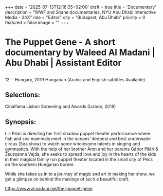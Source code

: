 +++
date = '2025-07-13T12:16:35+02:00'
draft = true
title = 'Documentary'
description = "WWF and Shane documentaries, NYU Abu Dhabi Interactive Media - 24X"
role = "Editor"
city = "Budapest, Abu Dhabi"
priority = 0
featured = false
image = ""
+++

# The Puppet Gene - A short documentary by Waleed Al Madani | Abu Dhabi | Assistant Editor



## 
12’ - Hungary, 2019
Hungarian (Arabic and English subtitles Available)

## Selections:

Cinalfama Lisbon Screening and Awards (Lisbon, 2019)

## Synopsis:

Lili Pilári is directing her first shadow puppet theater performance where fish and sea mammals meet in the oceans’ deepest and best underwater circus (Sea show) to watch some wholesome talents in singing and gymnastics. With the help of her brother Áron and her parents Gábor Pilári & Zsuzsanna Vajda, she seeks to spread love and joy in the hearts of the kids in their magical family run puppet theater located in the small city of Pécs on the southern Hungarian border.

While she takes us in to a journey of magic and art in making her show, we get a glimpse on behind the makings of such a beautiful craft. 

https://www.almadani.me/the-puppet-gene